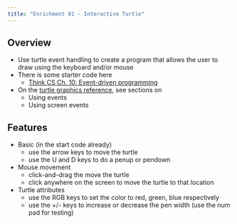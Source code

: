 ```yaml
---
title: "Enrichment 01 - Interactive Turtle"
---
```

## Overview

- Use turtle event handling to create a program that allows the user to draw using the keyboard and/or mouse
- There is some starter code here
    - [Think CS Ch. 10: Event-driven programming](http://openbookproject.net/thinkcs/python/english3e/events.html)
- On the [turtle graphics reference](https://docs.python.org/3.5/library/turtle.html), see sections on
    - Using events
    - Using screen events

## Features

- Basic (in the start code already)
    - use the arrow keys to move the turtle
    - use the U and D keys to do a penup or pendown
- Mouse movement
    - click-and-drag the move the turtle
    - click anywhere on the screen to move the turtle to that location
- Turtle attributes
    - use the RGB keys to set the color to red, green, blue respectively
    - use the +/- keys to increase or decrease the pen width (use the num pad for testing)
